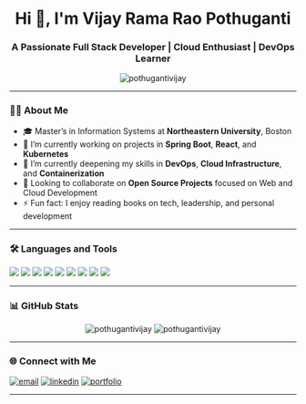 <h1 align="center">Hi 👋, I'm Vijay Rama Rao Pothuganti</h1>
<h3 align="center">A Passionate Full Stack Developer | Cloud Enthusiast | DevOps Learner</h3>

<p align="center">
  <img src="https://komarev.com/ghpvc/?username=pothugantivijay&label=Profile%20views&color=0e75b6&style=flat" alt="pothugantivijay" />
</p>

---

### 🧑‍💻 About Me

- 🎓 Master’s in Information Systems at **Northeastern University**, Boston  
- 🔭 I’m currently working on projects in **Spring Boot**, **React**, and **Kubernetes**  
- 🌱 I’m currently deepening my skills in **DevOps**, **Cloud Infrastructure**, and **Containerization**  
- 🤝 Looking to collaborate on **Open Source Projects** focused on Web and Cloud Development  
- ⚡ Fun fact: I enjoy reading books on tech, leadership, and personal development

---

### 🛠️ Languages and Tools

<p align="left">
  <img src="https://img.shields.io/badge/Java-007396?style=for-the-badge&logo=java&logoColor=white" />
  <img src="https://img.shields.io/badge/SpringBoot-6DB33F?style=for-the-badge&logo=spring-boot&logoColor=white" />
  <img src="https://img.shields.io/badge/React-61DAFB?style=for-the-badge&logo=react&logoColor=black" />
  <img src="https://img.shields.io/badge/Kubernetes-326CE5?style=for-the-badge&logo=kubernetes&logoColor=white" />
  <img src="https://img.shields.io/badge/Docker-2496ED?style=for-the-badge&logo=docker&logoColor=white" />
  <img src="https://img.shields.io/badge/GCP-4285F4?style=for-the-badge&logo=google-cloud&logoColor=white" />
  <img src="https://img.shields.io/badge/Linux-FCC624?style=for-the-badge&logo=linux&logoColor=black" />
  <img src="https://img.shields.io/badge/PostgreSQL-4169E1?style=for-the-badge&logo=postgresql&logoColor=white" />
  <img src="https://img.shields.io/badge/MySQL-4479A1?style=for-the-badge&logo=mysql&logoColor=white" />
</p>

---

### 📊 GitHub Stats
<p align="center">
  <img src="https://github-readme-stats.vercel.app/api?username=pothugantivijay&show_icons=true&locale=en" alt="pothugantivijay" />
  <img src="https://github-readme-streak-stats.herokuapp.com/?user=pothugantivijay" alt="pothugantivijay" />
</p>

---

### 🌐 Connect with Me

<p align="left">
  <a href="mailto:vijaypothuganti1@gmail.com" target="blank"><img src="https://img.shields.io/badge/Gmail-D14836?style=for-the-badge&logo=gmail&logoColor=white" alt="email" /></a>
  <a href="https://www.linkedin.com/in/vijayramaraopothuganti" target="blank"><img src="https://img.shields.io/badge/LinkedIn-0A66C2?style=for-the-badge&logo=linkedin&logoColor=white" alt="linkedin" /></a>
  <a href="https://www.vijaypothuganti.site" target="blank"><img src="https://img.shields.io/badge/Portfolio-000000?style=for-the-badge&logo=vercel&logoColor=white" alt="portfolio" /></a>
</p>

---

<!---
pothugantivijay/pothugantivijay is a ✨ special ✨ repository because its `README.md` (this file) appears on your GitHub profile.
You can click the Preview link to take a look at your changes.
--->
